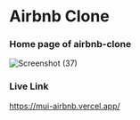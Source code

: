 
# Airbnb Clone


### Home page of airbnb-clone
![Screenshot (37)](https://user-images.githubusercontent.com/41635465/198678142-18b9482e-4df2-48fe-9a52-505cdbfa5c8f.png)

### Live Link

https://mui-airbnb.vercel.app/
